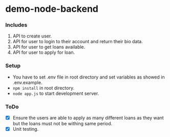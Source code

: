 # demo-node-backend

### Includes

1) API to create user.
2) API for user to login to their account and return their bio data.
3) API for user to get loans available.
4) API for user to apply for loan.

### Setup

- You have to set .env file in root directory and set variables as showed in .env.example.
- `npm install` in root directory.
- `node app.js` to start development server.

### ToDo

- [x] Ensure the users are able to apply as many different loans as they want but the loans must not be withing same period.
- [X] Unit testing.